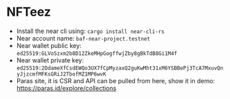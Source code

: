# NFTeez

* Install the near cli using: `cargo install near-cli-rs`
* Near account name: `baf-near-project.testnet`
* Near wallet public key: `ed25519:GLVoSzxm2b8D12ZkeMHpGogffwjZby8gBkTdB8Gi1M4f`
* Near wallet private key: `ed25519:2DdameXfCsdEWQo3UX7fCpMyzaxQ2guKwMht31xM6YSBBePj3TcA7MxuvQnyJjzcmfMFKsGRiJ2TbofMZ1MP6wvK`
* Paras site, it is CSR and API can be pulled from here, show it in demo: <https://paras.id/explore/collections>
